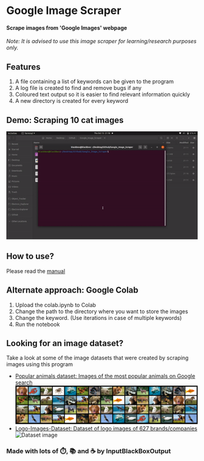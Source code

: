 # Google Image Scraper
#### Scrape images from 'Google Images' webpage

*Note: It is advised to use this image scraper for learning/research purposes only.*

## Features
1. A file containing a list of keywords can be given to the program
1. A log file is created to find and remove bugs if any
1. Coloured text output so it is easier to find relevant information quickly
1. A new directory is created for every keyword

## Demo: Scraping 10 cat images
![demo.gif](demo.gif)

## How to use?
Please read the [manual](https://rutuparn.medium.com/9cf9a5950594?source=friends_link&sk=7e353dd0ffe00a765d97fd508656fc61)

## Alternate approach: Google Colab
1. Upload the colab.ipynb to Colab
1. Change the path to the directory where you want to store the images
1. Change the keyword. (Use iterations in case of multiple keywords)
1. Run the notebook

## Looking for an image dataset? 
Take a look at some of the image datasets that were created by scraping images using this program
* [Popular animals dataset: Images of the most popular animals on Google search](https://www.kaggle.com/inputblackboxoutput/popular-animal-images)
![Dataset image](https://github.com/InputBlackBoxOutput/popular-animals-dataset/blob/main/_sample_images/collage.png)
* [Logo-Images-Dataset: Dataset of logo images of 627 brands/companies](https://www.kaggle.com/inputblackboxoutput/logoimagesdataset)
![Dataset image](https://github.com/InputBlackBoxOutput/logo-images-dataset/blob/master/_sample_images/_collage.jpg)

### Made with lots of ⏱️, 📚 and ☕ by InputBlackBoxOutput

